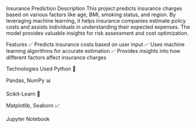 Insurance Prediction 
Description
This project predicts insurance charges based on various factors like age, BMI, smoking status, and region. By leveraging machine learning, it helps insurance companies estimate policy costs and assists individuals in understanding their expected expenses. The model provides valuable insights for risk assessment and cost optimization.

Features
✅ Predicts insurance costs based on user input
✅ Uses machine learning algorithms for accurate estimation
✅ Provides insights into how different factors affect insurance charges

Technologies Used
Python 🐍

Pandas, NumPy 📊

Scikit-Learn 🤖

Matplotlib, Seaborn 📈

Jupyter Notebook
